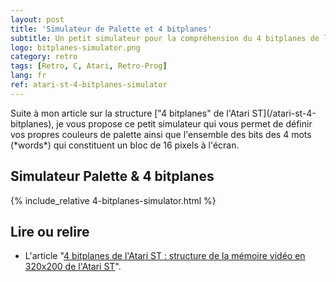 ```yaml
---
layout: post
title: 'Simulateur de Palette et 4 bitplanes'
subtitle: Un petit simulateur pour la compréhension du 4 bitplanes de l'Atari ST
logo: bitplanes-simulator.png
category: retro
tags: [Retro, C, Atari, Retro-Prog]
lang: fr
ref: atari-st-4-bitplanes-simulator
---
```


<div class="intro" markdown='1'>
Suite à mon article sur la structure ["4 bitplanes" de l'Atari ST](/atari-st-4-bitplanes), je vous propose ce petit simulateur
qui vous permet de définir vos propres couleurs de palette ainsi que l'ensemble des bits des 4 mots (*words*) qui constituent un
bloc de 16 pixels à l'écran.
</div>
<!--excerpt-->

## Simulateur Palette & 4 bitplanes

{% include_relative 4-bitplanes-simulator.html %}

## Lire ou relire

-  L'article "[4 bitplanes de l'Atari ST : structure de la mémoire vidéo en 320x200 de l'Atari ST](/atari-st-4-bitplanes)".
